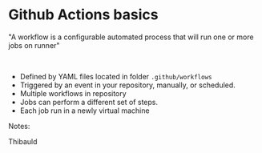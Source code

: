 <!-- .slide: class="with-code"-->

# Github Actions basics

"A workflow is a configurable automated process that will run one or more jobs on runner"

<br/>

* Defined by YAML files located in folder `.github/workflows`
* Triggered by an event in your repository, manually, or scheduled.
* Multiple workflows in repository
* Jobs can perform a different set of steps.
* Each job run in a newly virtual machine

Notes:

Thibauld
